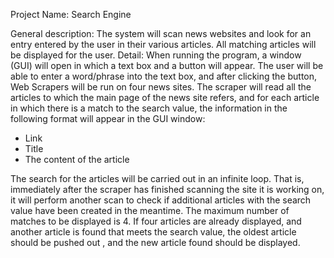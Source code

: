 Project Name: Search Engine

General description: The system will scan news websites and look for an entry entered by the user in their various articles. All matching articles will be displayed for the user.
Detail: When running the program, a window (GUI) will open in which a text box and a button will appear. 
The user will be able to enter a word/phrase into the text box, and after clicking the button, Web Scrapers will be run on four news sites.
The scraper will read all the articles to which the main page of the news site refers,
and for each article in which there is a match to the search value, the information in the following format will appear in the GUI window:
- Link
- Title
- The content of the article
  
The search for the articles will be carried out in an infinite loop. 
That is, immediately after the scraper has finished scanning the site it is working on, it will perform another scan to check if additional articles with the search value have been created in the meantime. 
The maximum number of matches to be displayed is 4. If four articles are already displayed, and another article is found that meets the search value, 
the oldest article should be pushed out , and the new article found should be displayed.
